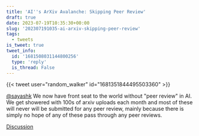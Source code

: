 ```yaml
---
title: 'AI''s ArXiv Avalanche: Skipping Peer Review'
draft: true
date: 2023-07-19T10:35:30+00:00
slug: '202307191035-ai-arxiv-skipping-peer-review'
tags:
  - tweets
is_tweet: true
tweet_info:
  id: '1681508031144800256'
  type: 'reply'
  is_thread: False
---
```




{{< tweet user="random_walker" id="1681351844495503360" >}}

[@sayashk](https://x.com/sayashk) We now have front seat to the world without "peer review" in AI. We get showered with 100s of arxiv uploads each month and most of these will never will be submitted for any peer review, mainly because there is simply no hope of any of these pass through any peer reviews.

[Discussion](https://x.com/sytelus/status/1681508031144800256)
